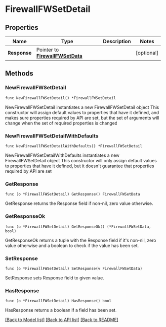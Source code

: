 # FirewallFWSetDetail

## Properties

Name | Type | Description | Notes
------------ | ------------- | ------------- | -------------
**Response** | Pointer to [**FirewallFWSetData**](FirewallFWSetData.md) |  | [optional] 

## Methods

### NewFirewallFWSetDetail

`func NewFirewallFWSetDetail() *FirewallFWSetDetail`

NewFirewallFWSetDetail instantiates a new FirewallFWSetDetail object
This constructor will assign default values to properties that have it defined,
and makes sure properties required by API are set, but the set of arguments
will change when the set of required properties is changed

### NewFirewallFWSetDetailWithDefaults

`func NewFirewallFWSetDetailWithDefaults() *FirewallFWSetDetail`

NewFirewallFWSetDetailWithDefaults instantiates a new FirewallFWSetDetail object
This constructor will only assign default values to properties that have it defined,
but it doesn't guarantee that properties required by API are set

### GetResponse

`func (o *FirewallFWSetDetail) GetResponse() FirewallFWSetData`

GetResponse returns the Response field if non-nil, zero value otherwise.

### GetResponseOk

`func (o *FirewallFWSetDetail) GetResponseOk() (*FirewallFWSetData, bool)`

GetResponseOk returns a tuple with the Response field if it's non-nil, zero value otherwise
and a boolean to check if the value has been set.

### SetResponse

`func (o *FirewallFWSetDetail) SetResponse(v FirewallFWSetData)`

SetResponse sets Response field to given value.

### HasResponse

`func (o *FirewallFWSetDetail) HasResponse() bool`

HasResponse returns a boolean if a field has been set.


[[Back to Model list]](../README.md#documentation-for-models) [[Back to API list]](../README.md#documentation-for-api-endpoints) [[Back to README]](../README.md)


